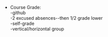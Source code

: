 * Course Grade:  
-github  
-2 excused absences--then 1/2 grade lower  
-self-grade  
-vertical/horizontal group  
